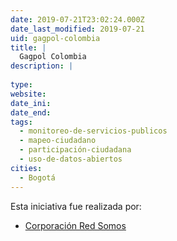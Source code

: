 ```yaml
---
date: 2019-07-21T23:02:24.000Z
date_last_modified: 2019-07-21
uid: gagpol-colombia
title: |
  Gagpol Colombia
description: |
  
type: 
website: 
date_ini: 
date_end: 
tags:
  - monitoreo-de-servicios-publicos
  - mapeo-ciudadano
  - participación-ciudadana
  - uso-de-datos-abiertos
cities: 
  - Bogotá
---
```


Esta iniciativa fue realizada por:

- [Corporación Red Somos](/organizaciones/corporacion-red-somos)
